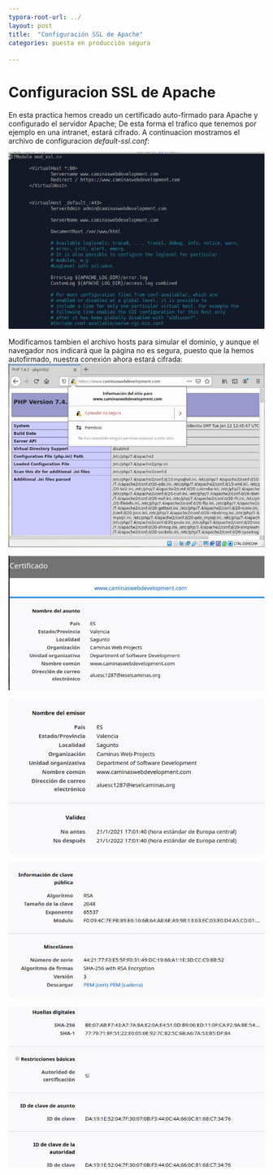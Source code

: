 ```yaml
---
typora-root-url: ../
layout: post
title:  "Configuración SSL de Apache"
categories: puesta en producción segura

---
```

# Configuracion SSL de Apache

En esta practica hemos creado un certificado auto-firmado para Apache y configurado el servidor Apache; De esta forma el trafico que tenemos por ejemplo en una intranet, estará cifrado. A continuacion mostramos el archivo de configuracion *default-ssl.conf*:

![conf-ssl](/images/ssl-apache/conf-ssl.JPG)



Modificamos tambien el archivo hosts para simular el dominio, y aunque el navegador nos indicará que la página no es segura, puesto que la hemos autofirmado, nuestra conexión ahora estará cifrada:![01](/images/ssl-apache/01.JPG)

![02](/images/ssl-apache/02.JPG)

![03](/images/ssl-apache/03.JPG)

![04](/images/ssl-apache/04.JPG)

![05](/images/ssl-apache/05.JPG)